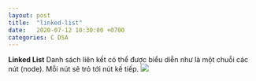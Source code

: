 ```yaml
---
layout: post
title:  "linked-list"
date:   2020-07-12 10:30:00 +0700
categories: C DSA
---
```

**Linked List**
Danh sách liên kết có thể được biểu diễn như là một chuỗi các nút (node). Mỗi nút sẽ trỏ tới nút kế tiếp. 
<img src="https://vietjack.com/cau-truc-du-lieu-va-giai-thuat/images/linked_list.jpg"></img>

